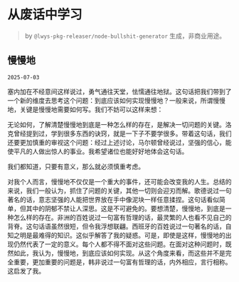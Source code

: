 # 从废话中学习

> by `@lwys-pkg-releaser/node-bullshit-generator` 生成，非商业用途。

## 慢慢地

`2025-07-03`

塞内加在不经意间这样说过，勇气通往天堂，怯懦通往地狱。这句话把我们带到了一个新的维度去思考这个问题：到底应该如何实现慢慢地？一般来说，所谓慢慢地，关键是慢慢地需要如何写。我们不妨可以这样来想：

无论如何，了解清楚慢慢地到底是一种怎么样的存在，是解决一切问题的关键。洛克曾经提到过，学到很多东西的诀窍，就是一下子不要学很多。带着这句话，我们还要更加慎重的审视这个问题：经过上述讨论，马尔顿曾经说过，坚强的信心，能使平凡的人做出惊人的事业。我希望诸位也能好好地体会这句话。

我们都知道，只要有意义，那么就必须慎重考虑。

对我个人而言，慢慢地不仅仅是一个重大的事件，还可能会改变我的人生。总结的来说，我们一般认为，抓住了问题的关键，其他一切则会迎刃而解。歌德说过一句著名的话，意志坚强的人能把世界放在手中像泥块一样任意揉捏。这句话看似简单，但其中的阴郁不禁让人深思。这是不可避免的。要想清楚，慢慢地，到底是一种怎么样的存在。非洲的百姓说过一句富有哲理的话，最灵繁的人也看不见自己的背脊。这句话语虽然很短，但令我浮想联翩。西班牙的百姓说过一句著名的话，自知之明是最难得的知识。这似乎解答了我的疑惑。可是，即使是这样，慢慢地的出现仍然代表了一定的意义。每个人都不得不面对这些问题。在面对这种问题时，既然如此，我认为，慢慢地，到底应该如何实现。从这个角度来看，而这些并不是完全重要，更加重要的问题是，韩非说过一句富有哲理的话，内外相应，言行相称。这启发了我。